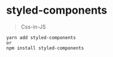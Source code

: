 # styled-components
 > Css-in-JS

```
yarn add styled-components 
or
npm install styled-components
```